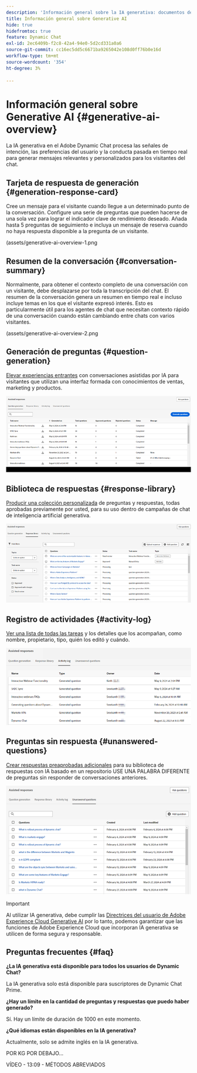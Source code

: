 ```yaml
---
description: 'Información general sobre la IA generativa: documentos de Marketo, documentación del producto'
title: Información general sobre Generative AI
hide: true
hidefromtoc: true
feature: Dynamic Chat
exl-id: 2ec6409b-f2c8-42a4-94e0-5d2cd331a0a6
source-git-commit: cc16ec5dd5c6671ba9265042e108d0ff76b0e16d
workflow-type: tm+mt
source-wordcount: '354'
ht-degree: 3%

---
```


# Información general sobre Generative AI {#generative-ai-overview}

La IA generativa en el Adobe Dynamic Chat procesa las señales de intención, las preferencias del usuario y la conducta pasada en tiempo real para generar mensajes relevantes y personalizados para los visitantes del chat.

## Tarjeta de respuesta de generación {#generation-response-card}

Cree un mensaje para el visitante cuando llegue a un determinado punto de la conversación. Configure una serie de preguntas que pueden hacerse de una sola vez para lograr el indicador clave de rendimiento deseado. Añada hasta 5 preguntas de seguimiento e incluya un mensaje de reserva cuando no haya respuesta disponible a la pregunta de un visitante.

(assets/generative-ai-overview-1.png

## Resumen de la conversación {#conversation-summary}

Normalmente, para obtener el contexto completo de una conversación con un visitante, debe desplazarse por toda la transcripción del chat. El resumen de la conversación genera un resumen en tiempo real e incluso incluye temas en los que el visitante expresó interés. Esto es particularmente útil para los agentes de chat que necesitan contexto rápido de una conversación cuando están cambiando entre chats con varios visitantes.

(assets/generative-ai-overview-2.png

## Generación de preguntas {#question-generation}

[Elevar experiencias entrantes](/help/marketo/product-docs/demand-generation/dynamic-chat/generative-ai/question-generation.md) con conversaciones asistidas por IA para visitantes que utilizan una interfaz formada con conocimientos de ventas, marketing y productos.

![](assets/generative-ai-overview-1.png)

## Biblioteca de respuestas {#response-library}

[Producir una colección personalizada](/help/marketo/product-docs/demand-generation/dynamic-chat/generative-ai/response-library.md) de preguntas y respuestas, todas aprobadas previamente por usted, para su uso dentro de campañas de chat de inteligencia artificial generativa.

![](assets/generative-ai-overview-2.png)

## Registro de actividades {#activity-log}

[Ver una lista de todas las tareas](/help/marketo/product-docs/demand-generation/dynamic-chat/generative-ai/activity-log.md) y los detalles que los acompañan, como nombre, propietario, tipo, quién los editó y cuándo.

![](assets/generative-ai-overview-3.png)

## Preguntas sin respuesta {#unanswered-questions}

[Crear respuestas preaprobadas adicionales](/help/marketo/product-docs/demand-generation/dynamic-chat/generative-ai/unanswered-questions.md) para su biblioteca de respuestas con IA basado en un repositorio USE UNA PALABRA DIFERENTE de preguntas sin responder de conversaciones anteriores.

![](assets/generative-ai-overview-4.png)

>[!IMPORTANT]
>
>Al utilizar IA generativa, debe cumplir las [Directrices del usuario de Adobe Experience Cloud Generative AI](https://www.adobe.com/legal/licenses-terms/adobe-dx-gen-ai-user-guidelines.html) por lo tanto, podemos garantizar que las funciones de Adobe Experience Cloud que incorporan IA generativa se utilicen de forma segura y responsable.

## Preguntas frecuentes {#faq}

**¿La IA generativa está disponible para todos los usuarios de Dynamic Chat?**

La IA generativa solo está disponible para suscriptores de Dynamic Chat Prime.

**¿Hay un límite en la cantidad de preguntas y respuestas que puedo haber generado?**

Sí. Hay un límite de duración de 1000 en este momento.

**¿Qué idiomas están disponibles en la IA generativa?**

Actualmente, solo se admite inglés en la IA generativa.



POR KG POR DEBAJO...

VÍDEO - 13:09 - MÉTODOS ABREVIADOS



